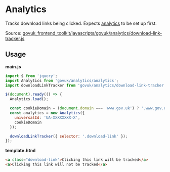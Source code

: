 # Analytics

Tracks download links being clicked. Expects [analytics](../analytics.md) to be
set up first.

Source: [govuk_frontend_toolkit/javascripts/govuk/analytics/download-link-tracker.js](https://github.com/alphagov/govuk_frontend_toolkit/blob/master/javascripts/govuk/analytics/download-link-tracker.js)

## Usage

**main.js**

```javascript
import $ from 'jquery';
import Analytics from 'govuk/analytics/analytics';
import downloadLinkTracker from 'govuk/analytics/download-link-tracker';

$(document).ready(() => {
  Analytics.load();

  const cookieDomain = (document.domain === 'www.gov.uk') ? '.www.gov.uk' : document.domain;
  const analytics = new Analytics({
    universalId: 'UA-XXXXXXXX-X',
    cookieDomain
  });

  downloadLinkTracker({ selector: '.download-link' });
});
```

**template.html**

```html
<a class="download-link">Clicking this link will be tracked</a>
<a>Clicking this link will not be tracked</a>
```
